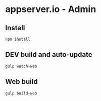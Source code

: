 # appserver.io - Admin

## Install

    npm install

## DEV build and auto-update

    gulp watch-web

## Web build

    gulp build-web


